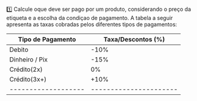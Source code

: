 1️⃣ Calcule oque deve ser pago por um produto, considerando o preço da etiqueta e a escolha da condiçao de pagamento. A tabela a seguir  apresenta as taxas cobradas pelos diferentes tipos de pagamentos:

| Tipo de Pagamento | Taxa/Descontos (%)   |
|-------------------|----------------------|
|     Debito        |       -10%           |
|   Dinheiro / Pix  |       -15%           |
|    Crédito(2x)    |         0%           |
|  Crédito(3x+)     |       +10%           |
|-------------------|----------------------|